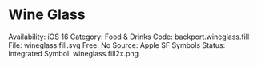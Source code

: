 # Wine Glass

Availability: iOS 16
Category: Food & Drinks
Code: backport.wineglass.fill
File: wineglass.fill.svg
Free: No
Source: Apple SF Symbols
Status: Integrated
Symbol: wineglass.fill2x.png